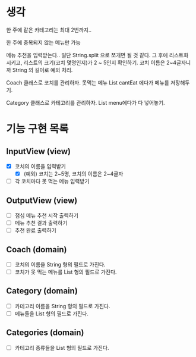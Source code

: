 # 생각

한 주에 같은 카테고리는 최대 2번까지..

한 주에 중복되지 않는 메뉴만 가능

메뉴 추천을 입력받는다.. 일단 String.split 으로 쪼개면 될 것 같다.
그 후에 리스트화 시키고, 리스트의 크기(코치 몇명인지)가 2 ~ 5인지 확인하기.
코치 이름은 2~4글자니까 String 의 길이로 예외 처리.

Coach 클래스로 코치를 관리하자.
못먹는 메뉴 List<String> cantEat 에다가 메뉴를 저장해두기.

Category 클래스로 카테고리를 관리하자.
List<String> menu에다가 다 넣어놓기.

# 기능 구현 목록

## InputView (view)

- [x] 코치의 이름을 입력받기
    - [x] (예외) 코치는 2~5명, 코치의 이름은 2~4글자
- [ ] 각 코치마다 못 먹는 메뉴 입력받기

## OutputView (view)

- [ ] 점심 메뉴 추천 시작 출력하기
- [ ] 메뉴 추천 결과 출력하기
- [ ] 추천 완료 출력하기

## Coach (domain)

- [ ] 코치의 이름을 String 형의 필드로 가진다.
- [ ] 코치가 못 먹는 메뉴를 List<String> 형의 필드로 가진다.

## Category (domain)

- [ ] 카테고리 이름을 String 형의 필드로 가진다.
- [ ] 메뉴들을 List<String> 형의 필드로 가진다.

## Categories (domain)

- [ ] 카테고리 종류들을 List<Categpory> 형의 필드로 가진다.